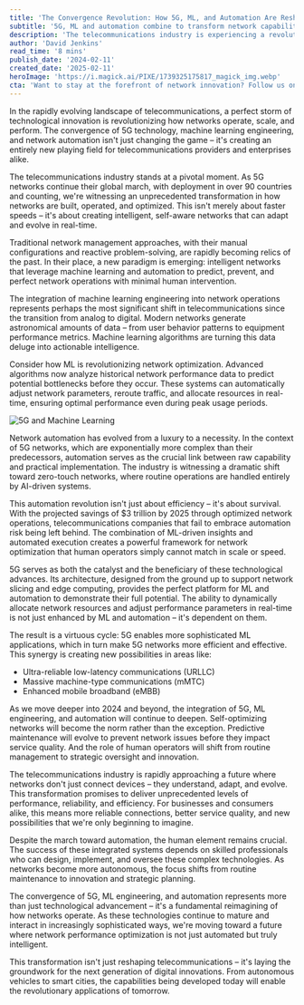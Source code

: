 ```yaml
---
title: 'The Convergence Revolution: How 5G, ML, and Automation Are Reshaping Network Performance'
subtitle: '5G, ML and automation combine to transform network capabilities'
description: 'The telecommunications industry is experiencing a revolutionary transformation through the convergence of 5G technology, machine learning engineering, and network automation. This integration is creating intelligent, self-aware networks that can adapt and evolve in real-time, promising unprecedented levels of performance and efficiency.'
author: 'David Jenkins'
read_time: '8 mins'
publish_date: '2024-02-11'
created_date: '2025-02-11'
heroImage: 'https://i.magick.ai/PIXE/1739325175817_magick_img.webp'
cta: 'Want to stay at the forefront of network innovation? Follow us on LinkedIn @MagickAI for daily insights into AI, ML, and the future of intelligent networks.'
---
```


In the rapidly evolving landscape of telecommunications, a perfect storm of technological innovation is revolutionizing how networks operate, scale, and perform. The convergence of 5G technology, machine learning engineering, and network automation isn't just changing the game – it's creating an entirely new playing field for telecommunications providers and enterprises alike.

The telecommunications industry stands at a pivotal moment. As 5G networks continue their global march, with deployment in over 90 countries and counting, we're witnessing an unprecedented transformation in how networks are built, operated, and optimized. This isn't merely about faster speeds – it's about creating intelligent, self-aware networks that can adapt and evolve in real-time.

Traditional network management approaches, with their manual configurations and reactive problem-solving, are rapidly becoming relics of the past. In their place, a new paradigm is emerging: intelligent networks that leverage machine learning and automation to predict, prevent, and perfect network operations with minimal human intervention.

The integration of machine learning engineering into network operations represents perhaps the most significant shift in telecommunications since the transition from analog to digital. Modern networks generate astronomical amounts of data – from user behavior patterns to equipment performance metrics. Machine learning algorithms are turning this data deluge into actionable intelligence.

Consider how ML is revolutionizing network optimization. Advanced algorithms now analyze historical network performance data to predict potential bottlenecks before they occur. These systems can automatically adjust network parameters, reroute traffic, and allocate resources in real-time, ensuring optimal performance even during peak usage periods.

![5G and Machine Learning](https://i.magick.ai/PIXE/1739325175817_magick_img.webp)

Network automation has evolved from a luxury to a necessity. In the context of 5G networks, which are exponentially more complex than their predecessors, automation serves as the crucial link between raw capability and practical implementation. The industry is witnessing a dramatic shift toward zero-touch networks, where routine operations are handled entirely by AI-driven systems.

This automation revolution isn't just about efficiency – it's about survival. With the projected savings of $3 trillion by 2025 through optimized network operations, telecommunications companies that fail to embrace automation risk being left behind. The combination of ML-driven insights and automated execution creates a powerful framework for network optimization that human operators simply cannot match in scale or speed.

5G serves as both the catalyst and the beneficiary of these technological advances. Its architecture, designed from the ground up to support network slicing and edge computing, provides the perfect platform for ML and automation to demonstrate their full potential. The ability to dynamically allocate network resources and adjust performance parameters in real-time is not just enhanced by ML and automation – it's dependent on them.

The result is a virtuous cycle: 5G enables more sophisticated ML applications, which in turn make 5G networks more efficient and effective. This synergy is creating new possibilities in areas like:

- Ultra-reliable low-latency communications (URLLC)
- Massive machine-type communications (mMTC)
- Enhanced mobile broadband (eMBB)

As we move deeper into 2024 and beyond, the integration of 5G, ML engineering, and automation will continue to deepen. Self-optimizing networks will become the norm rather than the exception. Predictive maintenance will evolve to prevent network issues before they impact service quality. And the role of human operators will shift from routine management to strategic oversight and innovation.

The telecommunications industry is rapidly approaching a future where networks don't just connect devices – they understand, adapt, and evolve. This transformation promises to deliver unprecedented levels of performance, reliability, and efficiency. For businesses and consumers alike, this means more reliable connections, better service quality, and new possibilities that we're only beginning to imagine.

Despite the march toward automation, the human element remains crucial. The success of these integrated systems depends on skilled professionals who can design, implement, and oversee these complex technologies. As networks become more autonomous, the focus shifts from routine maintenance to innovation and strategic planning.

The convergence of 5G, ML engineering, and automation represents more than just technological advancement – it's a fundamental reimagining of how networks operate. As these technologies continue to mature and interact in increasingly sophisticated ways, we're moving toward a future where network performance optimization is not just automated but truly intelligent.

This transformation isn't just reshaping telecommunications – it's laying the groundwork for the next generation of digital innovations. From autonomous vehicles to smart cities, the capabilities being developed today will enable the revolutionary applications of tomorrow.